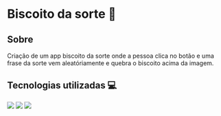 # Biscoito da sorte 🍪

## Sobre
Criação de um app biscoito da sorte onde a pessoa clica no botão e uma frase da sorte vem aleatóriamente e quebra o biscoito acima da imagem.

## Tecnologias utilizadas 💻
<img src="https://img.shields.io/badge/HTML5-E34F26?style=for-the-badge&logo=html5&logoColor=white" />
<img src="https://img.shields.io/badge/CSS-239120?&style=for-the-badge&logo=css3&logoColor=white" />
<img src="https://img.shields.io/badge/JavaScript-323330?style=for-the-badge&logo=javascript&logoColor=F7DF1E" />